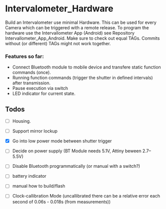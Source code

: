 # Intervalometer_Hardware
Build an Intervalometer use minimal Hardware. This can be used for every Camera which can be triggered with a remote release. To program the hardware use the Intervallometer App (Android) see Repository Intervallometer_App_Android.
Make sure to check out equal TAGs. Commits without (or different) TAGs might not work together.

### Features so far:
 * Connect Bluetooth module to mobile device and transfere static function commands (once).
 * Running function commands (trigger the shutter in defined intervals) after transmission.
 * Pause execution via switch
 * LED indicator for current state. 
 
## Todos
 - [ ] Housing.
 - [ ] Support mirror lockup
 - [x] Go into low power mode between shutter trigger
 - [ ] Decide on power supply (BT Module needs 5.1V, Attiny beween 2.7–5.5V)
 - [ ] Disable Bluetooth programmatically (or manual with a switch?)
 - [ ] battery indicator
 - [ ] manual how to build/flash
 - [ ] Clock-callibration Mode (uncallibrated there can be a relative error each second of 0.06s - 0.018s (from measurements))


